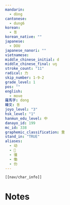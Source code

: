 ```yaml
---
mandarin:
  - dòng
cantonese:
  - dung6
korean:
  - 동
korean_native: ""
japanese:
  - DOU
japanese_nanori: ""
vietnamese:
middle_chinese_initial: d
middle_chinese_final: uŋ
stroke_count: "11"
radical: 力
skip_number: 1-9-2
grade_level: 1
pos: ""
english:
  - move
羅馬字: dong
韓文: 동
joyo_level: "3"
hsk_level: "1"
hanmun_edu_level: 中
danayo_id: 199
mc_id: 338
graphemic_classification: 重
stand_in: "TRUE"
aliases:
  - 动
  - 𨔝
  - 㣫
  - 働
  - 仂
---
```

```meta-bind-embed
[[nav/char_info]]
```

# Notes
